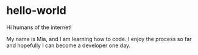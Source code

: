 # hello-world

Hi humans of the internet!

My name is Mia, and I am learning how to code. I enjoy the process so far and hopefully I can become a developer one day.
